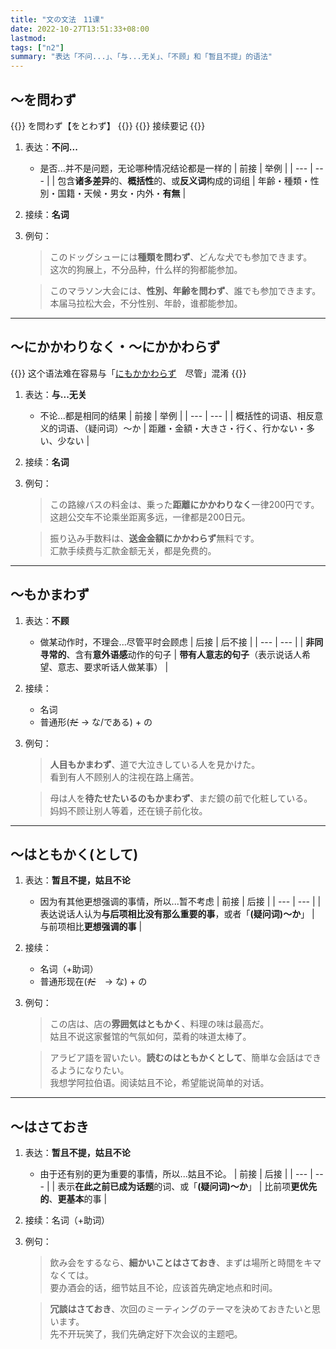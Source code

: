 ```yaml
---
title: "文の文法　11课"
date: 2022-10-27T13:51:33+08:00
lastmod: 
tags: ["n2"]
summary: "表达「不问...」、「与...无关」、「不顾」和「暂且不提」的语法"
---
```


## 〜を問わず

{{<alert>}}
を問わず【をとわず】
{{</alert>}}
{{<alert>}}
接续要记
{{</alert>}}

1. 表达：**不问...**
    - 是否...并不是问题，无论哪种情况结论都是一样的
    | 前接 | 举例 |
    | --- | --- |
    | 包含**诸多差异**的、**概括性**的、或**反义词**构成的词组 | 年齢・種類・性別・国籍・天候・男女・内外・**有無** |
2. 接续：**名词**
3. 例句：
    > このドッグシューには**種類を問わず**、どんな犬でも参加できます。  
    这次的狗展上，不分品种，什么样的狗都能参加。

    > このマラソン大会には、**性別、年齢を問わず**、誰でも参加できます。  
    本届马拉松大会，不分性别、年龄，谁都能参加。

---
## 〜にかかわりなく・〜にかかわらず
{{<alert>}}
这个语法难在容易与「[にもかかわらず](/n2/14/#にもかかわらず)　尽管」混淆
{{</alert>}}

1. 表达：**与...无关**
    - 不论...都是相同的结果
    | 前接 | 举例 |
    | --- | --- |
    | 概括性的词语、相反意义的词语、（疑问词）〜か | 距離・金額・大きさ・行く、行かない・多い、少ない |
2. 接续：**名词**
3. 例句：
    > この路線バスの料金は、乗った**距離にかかわりなく**一律200円です。  
    这趟公交车不论乘坐距离多远，一律都是200日元。

    > 振り込み手数料は、**送金金額にかかわらず**無料です。  
    汇款手续费与汇款金额无关，都是免费的。

---
## 〜もかまわず
1. 表达：**不顾**
    - 做某动作时，不理会...尽管平时会顾虑
    | 后接 | 后不接 |
    | --- | --- |
    | **非同寻常的**、含有**意外语感**动作的句子 | **带有人意志的句子**（表示说话人希望、意志、要求听话人做某事） |
2. 接续：
    - 名词
    - 普通形(~~だ~~ → な/である) + の
3. 例句：
    > **人目もかまわず**、道で大泣きしている人を見かけた。  
    看到有人不顾别人的注视在路上痛苦。

    > 母は人を**待たせたいるのもかまわず**、まだ鏡の前で化粧している。  
    妈妈不顾让别人等着，还在镜子前化妆。

---
## 〜はともかく(として)
1. 表达：**暂且不提，姑且不论**
    - 因为有其他更想强调的事情，所以...暂不考虑
    | 前接 | 后接 |
    | --- | --- |
    | 表达说话人认为**与后项相比没有那么重要的事**，或者「**(疑问词)〜か**」 | 与前项相比**更想强调的事** |
2. 接续：
    - 名词（+助词）
    - 普通形现在(~~だ~~　→ な) + の
3. 例句：
    > この店は、店の**雰囲気はともかく**、料理の味は最高だ。  
    姑且不说这家餐馆的气氛如何，菜肴的味道太棒了。

    > アラビア語を習いたい。**読むのはともかくとして**、簡単な会話はできるようになりたい。  
    我想学阿拉伯语。阅读姑且不论，希望能说简单的对话。

---
## 〜はさておき
1. 表达：**暂且不提，姑且不论**
    - 由于还有别的更为重要的事情，所以...姑且不论。
    | 前接 | 后接 |
    | --- | --- |
    | 表示**在此之前已成为话题**的词、或「**(疑问词)〜か**」 | 比前项**更优先的**、**更基本**的事 |
2. 接续：名词（+助词）
3. 例句：
    > 飲み会をするなら、**細かいことはさておき**、まずは場所と時間をキマなくては。  
    要办酒会的话，细节姑且不论，应该首先确定地点和时间。

    > **冗談はさておき**、次回のミーティングのテーマを決めておきたいと思います。  
    先不开玩笑了，我们先确定好下次会议的主题吧。